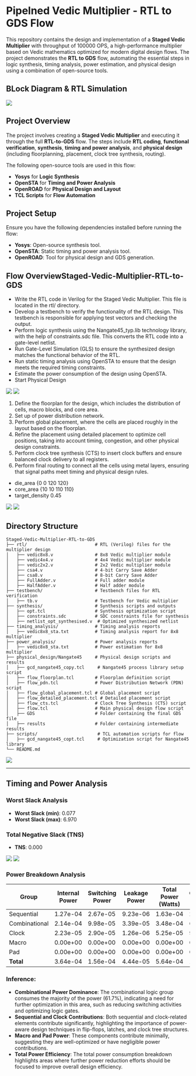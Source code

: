 # Pipelned Vedic Multiplier - RTL to GDS Flow
This repository contains the design and implementation of a **Staged Vedic Multiplier** with throughput of 100000 OPS, a high-performance multiplier based on Vedic mathematics optimized for modern digital design flows. The project demonstrates the **RTL to GDS** flow, automating the essential steps in logic synthesis, timing analysis, power estimation, and physical design using a combination of open-source tools.

## BLock Diagram & RTL Simulation
<img src="https://github.com/prerak2323/Pipelined-Vedic-8x8-Multiplier-RTL-TO-GDS/blob/main/BLOCK_DIAGRAM.png">


## Project Overview

The project involves creating a **Staged Vedic Multiplier** and executing it through the full **RTL-to-GDS** flow. The steps include **RTL coding**, **functional verification**, **synthesis**, **timing and power analysis**, and **physical design** (including floorplanning, placement, clock tree synthesis, routing).

The following open-source tools are used in this flow:
- **Yosys** for **Logic Synthesis**
- **OpenSTA** for **Timing and Power Analysis**
- **OpenROAD** for **Physical Design and Layout**
- **TCL Scripts** for **Flow Automation**


## Project Setup

Ensure you have the following dependencies installed before running the flow:

- **Yosys**: Open-source synthesis tool.
- **OpenSTA**: Static timing and power analysis tool.
- **OpenROAD**: Tool for physical design and GDS generation.

## Flow OverviewStaged-Vedic-Multiplier-RTL-to-GDS

- Write the RTL code in Verilog for the Staged Vedic Multiplier. This file is located in the rtl/ directory.
- Develop a testbench to verify the functionality of the RTL design. This testbench is responsible for applying test vectors and checking the output.
- Perform logic synthesis using the Nangate45_typ.lib technology library, with the help of constraints.sdc file. This converts the RTL code into a gate-level netlist.
- Run Gate-Level Simulation (GLS) to ensure the synthesized design matches the functional behavior of the RTL.
- Run static timing analysis using OpenSTA to ensure that the design meets the required timing constraints.
- Estimate the power consumption of the design using OpenSTA.
- Start Physical Design

<img src="https://github.com/prerak2323/Pipelined-Vedic-8x8-Multiplier-RTL-TO-GDS/blob/main/MAIN/GDS/PLACEMENT_DENSITY.png">
<img src="https://github.com/prerak2323/Pipelined-Vedic-8x8-Multiplier-RTL-TO-GDS/blob/main/MAIN/GDS/SIGNAL_ROUTING.png">

  1. Define the floorplan for the design, which includes the distribution of cells, macro blocks, and core area.
  2. Set up of power distribution network.
  3. Perform global placement, where the cells are placed roughly in the layout based on the floorplan.
  4. Refine the placement using detailed placement to optimize cell positions, taking into account timing, congestion, and other physical design constraints.
  5. Perform clock tree synthesis (CTS) to insert clock buffers and ensure balanced clock delivery to all registers.
  6. Perform final routing to connect all the cells using metal layers, ensuring that signal paths meet timing and physical design rules.
- die_area {0 0 120 120}
- core_area {10 10 110 110}
- target_density 0.45

<img src="https://github.com/prerak2323/Pipelined-Vedic-8x8-Multiplier-RTL-TO-GDS/blob/main/MAIN/GDS/FINAL_ROUTING.png">

<img src="https://github.com/prerak2323/Pipelined-Vedic-8x8-Multiplier-RTL-TO-GDS/blob/main/MAIN/GDS/POWER_GND_SIGNAL_CLK_ROUT.png">

## Directory Structure 

```plaintext
Staged-Vedic-Multiplier-RTL-to-GDS
├── rtl/                          # RTL (Verilog) files for the multiplier design
│   ├── vedic8x8.v                # 8x8 Vedic multiplier module
│   ├── vedic4x4.v                # 4x4 Vedic multiplier module
│   ├── vedic2x2.v                # 2x2 Vedic multiplier module
│   ├── csa4.v                    # 4-bit Carry Save Adder
│   ├── csa8.v                    # 8-bit Carry Save Adder
│   ├── FullAdder.v               # Full adder module
│   ├── HalfAdder.v               # Half adder module
├── testbench/                    # Testbench files for RTL verification
│   ├── tb.v                      # Testbench for Vedic multiplier
├── synthesis/                    # Synthesis scripts and outputs
│   ├── opt.tcl                   # Synthesis optimization script
│   ├── constraints.sdc           # SDC constraints file for synthesis
│   ├── netlist_opt_synthesised.v  # Optimized synthesized netlist
├── timing_analysis/              # Timing analysis reports
│   ├── vedic8x8_sta.txt          # Timing analysis report for 8x8 multiplier
├── power_analysis/               # Power analysis reports
│   ├── vedic8x8_sta.txt          # Power estimation for 8x8 multiplier
├── physical_design/Nangate45     # Physical design scripts and results
│   ├── gcd_nangate45_copy.tcl     # Nangate45 process library setup script
│   ├── flow_floorplan.tcl        # Floorplan definition script
│   ├── flow_pdn.tcl              # Power Distribution Network (PDN) script
│   ├── flow_global_placement.tcl # Global placement script
│   ├── flow_detailed_placement.tcl # Detailed placement script
│   ├── flow_cts.tcl              # Clock Tree Synthesis (CTS) script
│   ├── flow.tcl                  # Main physical design flow script
│   ├── GDS                       # Folder containing the final GDS file
│   ├── results                   # Folder containing intermediate results
├── scripts/                       # TCL automation scripts for flow
│   ├── gcd_nangate45_copt.tcl     # Optimization script for Nangate45 library
└── README.md
```

<img src="https://github.com/prerak2323/Pipelined-Vedic-8x8-Multiplier-RTL-TO-GDS/blob/main/MAIN/GDS/ROUTING_DENSITY.png">

---
## Timing and Power Analysis
### Worst Slack Analysis
- **Worst Slack (min)**: 0.077
- **Worst Slack (max)**: 6.970

### Total Negative Slack (TNS)
- **TNS**: 0.000

<img src="https://github.com/prerak2323/Pipelined-Vedic-8x8-Multiplier-RTL-TO-GDS/blob/main/MAIN/GDS/POWER_EDNSITY.png">
<img src="https://github.com/prerak2323/Pipelined-Vedic-8x8-Multiplier-RTL-TO-GDS/blob/main/MAIN/GDS/CTS.png">


### Power Breakdown Analysis
| Group          | Internal Power | Switching Power | Leakage Power | Total Power (Watts) | Contribution (%) |
|-----------------|-----------------|------------------|---------------|----------------------|-------------------|
| Sequential      | 1.27e-04        | 2.67e-05         | 9.23e-06      | 1.63e-04             | 29.0%             |
| Combinational   | 2.14e-04        | 9.98e-05         | 3.39e-05      | 3.48e-04             | 61.7%             |
| Clock           | 2.23e-05        | 2.90e-05         | 1.26e-06      | 5.25e-05             | 9.3%              |
| Macro           | 0.00e+00        | 0.00e+00         | 0.00e+00      | 0.00e+00             | 0.0%              |
| Pad             | 0.00e+00        | 0.00e+00         | 0.00e+00      | 0.00e+00             | 0.0%              |
| **Total**       | 3.64e-04        | 1.56e-04         | 4.44e-05      | 5.64e-04             | 100.0%            |

### Inference:
- **Combinational Power Dominance**: The combinational logic group consumes the majority of the power (61.7%), indicating a need for further optimization in this area, such as reducing switching activities and optimizing logic gates.
- **Sequential and Clock Contributions**: Both sequential and clock-related elements contribute significantly, highlighting the importance of power-aware design techniques in flip-flops, latches, and clock tree structures.
- **Macro and Pad Power**: These components contribute minimally, suggesting they are well-optimized or have negligible power contributions.
- **Total Power Efficiency**: The total power consumption breakdown highlights areas where further power reduction efforts should be focused to improve overall design efficiency.





